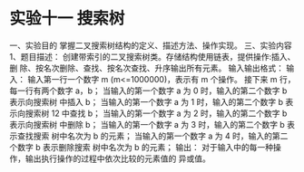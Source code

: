 # 实验十一 搜索树

一、实验目的
掌握二叉搜索树结构的定义、描述方法、操作实现。
三、实验内容
1、题目描述：
创建带索引的二叉搜索树类。存储结构使用链表，提供操作:插入、删
除、按名次删除、查找、按名次查找、升序输出所有元素。
输入输出格式：
输入：
输入第一行一个数字 m (m<=1000000)，表示有 m 个操作。
接下来 m 行，每一行有两个数字 a，b；
当输入的第一个数字 a 为 0 时，输入的第二个数字 b 表示向搜索树
中插入 b；
当输入的第一个数字 a 为 1 时，输入的第二个数字 b 表示向搜索树
12
中查找 b；
当输入的第一个数字 a 为 2 时，输入的第二个数字 b 表示向搜索树
中删除 b；
当输入的第一个数字 a 为 3 时，输入的第二个数字 b 表示查找搜索
树中名次为 b 的元素；
当输入的第一个数字 a 为 4 时，输入的第二个数字 b 表示删除搜索
树中名次为 b 的元素；
输出：
对于输入中的每一种操作，输出执行操作的过程中依次比较的元素值的
异或值。
